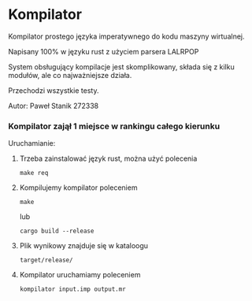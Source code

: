 # Kompilator

Kompilator prostego języka imperatywnego do kodu maszyny wirtualnej.

Napisany 100% w języku rust z użyciem parsera LALRPOP

System obsługujący kompilacje jest skomplikowany, składa się z kilku modułów, ale co najważniejsze działa.

Przechodzi wszystkie testy.

Autor: Paweł Stanik 272338

### Kompilator zajął 1 miejsce w rankingu całego kierunku

Uruchamianie:

1. Trzeba zainstalować język rust, można użyć polecenia
   ```
   make req
   ```
2. Kompilujemy kompilator poleceniem
   ```
   make
   ```
   lub
   ```
   cargo build --release
   ```
4. Plik wynikowy znajduje się w kataloogu
   ```
   target/release/
   ```
5. Kompilator uruchamiamy poleceniem
   ```
   kompilator input.imp output.mr
   ```
